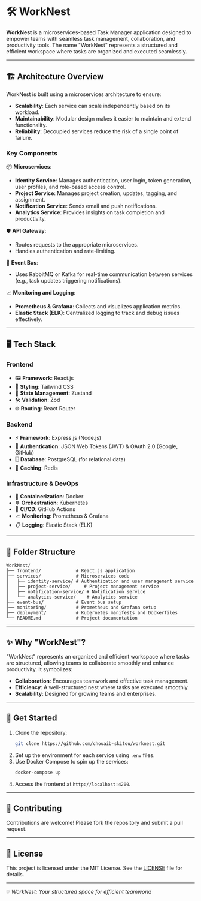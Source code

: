 # 🛠️ WorkNest

**WorkNest** is a microservices-based Task Manager application designed to empower teams with seamless task management, collaboration, and productivity tools. The name "WorkNest" represents a structured and efficient workspace where tasks are organized and executed seamlessly.

---

## 🏗️ Architecture Overview

WorkNest is built using a microservices architecture to ensure:
- **Scalability**: Each service can scale independently based on its workload.
- **Maintainability**: Modular design makes it easier to maintain and extend functionality.
- **Reliability**: Decoupled services reduce the risk of a single point of failure.

### **Key Components**

📦 **Microservices**:
- **Identity Service**: Manages authentication, user login, token generation, user profiles, and role-based access control.
- **Project Service**: Manages project creation, updates, tagging, and assignment.
- **Notification Service**: Sends email and push notifications.
- **Analytics Service**: Provides insights on task completion and productivity.

🛡️ **API Gateway**:
- Routes requests to the appropriate microservices.
- Handles authentication and rate-limiting.

📮 **Event Bus**:
- Uses RabbitMQ or Kafka for real-time communication between services (e.g., task updates triggering notifications).

📈 **Monitoring and Logging**:
- **Prometheus & Grafana**: Collects and visualizes application metrics.
- **Elastic Stack (ELK)**: Centralized logging to track and debug issues effectively.

---

## 🖥️ Tech Stack

### **Frontend**
- 🖼️ **Framework**: React.js
- 🎨 **Styling**: Tailwind CSS
- 🔄 **State Management**: Zustand
- 🛠️ **Validation**: Zod
- 🌐 **Routing**: React Router

### **Backend**
- ⚡ **Framework**: Express.js (Node.js)
- 🔐 **Authentication**: JSON Web Tokens (JWT) & OAuth 2.0 (Google, GitHub)
- 🗄️ **Database**: PostgreSQL (for relational data)
- 🚀 **Caching**: Redis

### **Infrastructure & DevOps**
- 🐳 **Containerization**: Docker
- ☸️ **Orchestration**: Kubernetes
- 🤖 **CI/CD**: GitHub Actions
- 📈 **Monitoring**: Prometheus & Grafana
- 📋 **Logging**: Elastic Stack (ELK)

---

## 📂 Folder Structure

```
WorkNest/
├── frontend/             # React.js application
├── services/             # Microservices code
│   ├── identity-service/ # Authentication and user management service
│   ├── project-service/     # Project management service
│   ├── notification-service/ # Notification service
│   └── analytics-service/    # Analytics service
├── event-bus/            # Event bus setup
├── monitoring/           # Prometheus and Grafana setup
├── deployment/           # Kubernetes manifests and Dockerfiles
└── README.md             # Project documentation
```

---

## ✨ Why "WorkNest"?

"WorkNest" represents an organized and efficient workspace where tasks are structured, allowing teams to collaborate smoothly and enhance productivity. It symbolizes:
- **Collaboration**: Encourages teamwork and effective task management.
- **Efficiency**: A well-structured nest where tasks are executed smoothly.
- **Scalability**: Designed for growing teams and enterprises.

---

## 🚀 Get Started

1. Clone the repository:
   ```bash
   git clone https://github.com/chouaib-skitou/worknest.git
   ```
2. Set up the environment for each service using `.env` files.
3. Use Docker Compose to spin up the services:
   ```bash
   docker-compose up
   ```
4. Access the frontend at `http://localhost:4200`.

---

## 🤝 Contributing
Contributions are welcome! Please fork the repository and submit a pull request.

---

## 📜 License
This project is licensed under the MIT License. See the [LICENSE](LICENSE) file for details.

---

💡 *WorkNest: Your structured space for efficient teamwork!*
